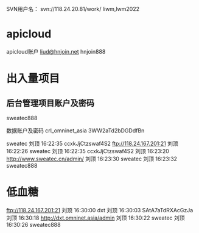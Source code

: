 

SVN用户名：
svn://118.24.20.81/work/
liwm,lwm2022


# apicloud
apicloud账户
liud@hnjoin.net 
hnjoin888



# 出入量项目
后台管理项目账户及密码
-----------------
sweatec888

数据账户及密码
crl_omninet_asia
3WW2aTd2bDGDdfBn

sweatec
刘顶 16:22:35
ccxkJjCtzswaf4S2
ftp://118.24.167.201:21
刘顶 16:22:26
sweatec
刘顶 16:22:35
ccxkJjCtzswaf4S2
刘顶 16:23:20
http://www.sweatec.cn/admin/
刘顶 16:23:30
sweatec
刘顶 16:23:32
sweatec888



# 低血糖
ftp://118.24.167.201:21
刘顶 16:30:00
dxt
刘顶 16:30:03
SAtA7aTdRXAcGzJa
刘顶 16:30:18
http://dxt.omninet.asia/admin
刘顶 16:30:22
sweatec
刘顶 16:30:26
sweatec888